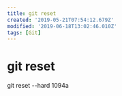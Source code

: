 ```yaml
---
title: git reset
created: '2019-05-21T07:54:12.679Z'
modified: '2019-06-18T13:02:46.010Z'
tags: [Git]
---
```


# git reset

git reset --hard 1094a

